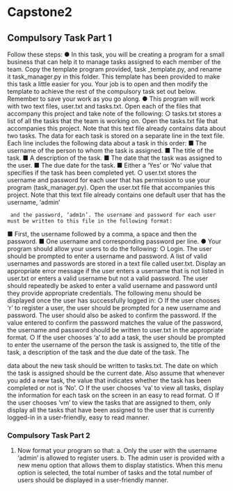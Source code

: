 # Capstone2

## Compulsory Task Part 1

Follow these steps:
● In this task, you will be creating a program for a small business that can
help it to manage tasks assigned to each member of the team. Copy the template program provided, task _template.py, and rename it task_manager.py in this folder. This template has been provided to make this task a little easier for you. Your job is to open and then modify the template to achieve the rest of the compulsory task set out below. Remember to save your work as you go along.
● This program will work with two text files, user.txt and tasks.txt. Open each of the files that accompany this project and take note of the following:
○ tasks.txt stores a list of all the tasks that the team is working on. Open the tasks.txt file that accompanies this project. Note that this text file already contains data about two tasks. The data for each task is stored on a separate line in the text file. Each line includes the following data about a task in this order:
■ The username of the person to whom the task is assigned.
■ The title of the task.
■ A description of the task.
■ The date that the task was assigned to the user.
■ The due date for the task.
■ Either a ‘Yes’ or ‘No’ value that specifies if the task has been
completed yet.
○ user.txt stores the username and password for each user that has permission to use your program (task_manager.py). Open the user.txt file that accompanies this project. Note that this text file already contains one default user that has the username, ‘admin’
 
     and the password, ‘adm1n’. The username and password for each user must be written to this file in the following format:
■ First, the username followed by a comma, a space and then the password.
■ One username and corresponding password per line.
● Your program should allow your users to do the following:
○ Login. The user should be prompted to enter a username and password. A list of valid usernames and passwords are stored in a text file called user.txt. Display an appropriate error message if the user enters a username that is not listed in user.txt or enters a valid username but not a valid password. The user should repeatedly be asked to enter a valid username and password until they provide appropriate credentials.
The following menu should be displayed once the user has successfully logged in:
○ If the user chooses ‘r’ to register a user, the user should be prompted for a new username and password. The user should also be asked to confirm the password. If the value entered to confirm the password matches the value of the password, the username and password should be written to user.txt in the appropriate format.
○ If the user chooses ‘a’ to add a task, the user should be prompted to enter the username of the person the task is assigned to, the title of the task, a description of the task and the due date of the task. The
   
data about the new task should be written to tasks.txt. The date on which the task is assigned should be the current date. Also assume that whenever you add a new task, the value that indicates whether the task has been completed or not is ‘No’.
○ If the user chooses ‘va’ to view all tasks, display the information for each task on the screen in an easy to read format.
○ If the user chooses ‘vm’ to view the tasks that are assigned to them, only display all the tasks that have been assigned to the user that is currently logged-in in a user-friendly, easy to read manner.

### Compulsory Task Part 2
1. Now format your program so that:
a. Only the user with the username ‘admin’ is allowed to register
users.
b. The admin user is provided with a new menu option that allows
them to display statistics. When this menu option is selected, the total number of tasks and the total number of users should be displayed in a user-friendly manner.
